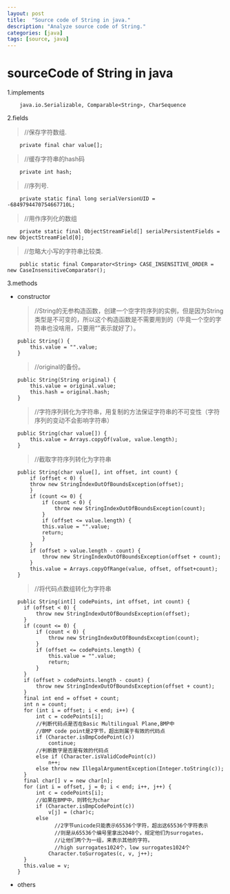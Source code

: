 ```yaml
---
layout: post
title:  "Source code of String in java."
description: "Analyze source code of String."
categories: [java]
tags: [source, java]
---
```


# sourceCode of String in java



1.implements
>
	    java.io.Serializable, Comparable<String>, CharSequence

2.fields
> //保存字符数组. 
>
	    private final char value[];

> //缓存字符串的hash码 
>
	    private int hash;

> //序列号.
>
	    private static final long serialVersionUID = -6849794470754667710L;

> //用作序列化的数组
>
	    private static final ObjectStreamField[] serialPersistentFields =  new ObjectStreamField[0];

> //忽略大小写的字符串比较类.
>
	    public static final Comparator<String> CASE_INSENSITIVE_ORDER = new CaseInsensitiveComparator();
>
>

3.methods

* constructor

  > //String的无参构造函数，创建一个空字符序列的实例，但是因为String类型是不可变的，所以这个构造函数是不需要用到的（毕竟一个空的字符串也没啥用，只要用“”表示就好了）。
  >
      public String() {
          this.value = "".value;
      }

  >//original的备份。
  >
      public String(String original) {
          this.value = original.value;
          this.hash = original.hash;
      }

  >//字符序列转化为字符串，用复制的方法保证字符串的不可变性（字符序列的变动不会影响字符串）
  >
      public String(char value[]) {
          this.value = Arrays.copyOf(value, value.length);
      }

  >//截取字符序列转化为字符串
  >
      public String(char value[], int offset, int count) {
          if (offset < 0) {
          throw new StringIndexOutOfBoundsException(offset);
          }
          if (count <= 0) {
              if (count < 0) {
                  throw new StringIndexOutOfBoundsException(count);
              }
              if (offset <= value.length) {
              this.value = "".value;
              return;
              }
          }
          if (offset > value.length - count) {
              throw new StringIndexOutOfBoundsException(offset + count);
          }
          this.value = Arrays.copyOfRange(value, offset, offset+count);
      }

  >//将代码点数组转化为字符串
  >
      public String(int[] codePoints, int offset, int count) {
        if (offset < 0) {
            throw new StringIndexOutOfBoundsException(offset);
        }
        if (count <= 0) {
            if (count < 0) {
                throw new StringIndexOutOfBoundsException(count);
            }
            if (offset <= codePoints.length) {
                this.value = "".value;
                return;
            }
        }
        if (offset > codePoints.length - count) {
            throw new StringIndexOutOfBoundsException(offset + count);
        }
        final int end = offset + count;      
        int n = count;
        for (int i = offset; i < end; i++) {
            int c = codePoints[i];
            //判断代码点是否在Basic Multilingual Plane,BMP中
            //BMP code point是2字节，超出则属于有效的代码点
            if (Character.isBmpCodePoint(c))
                continue;
            //判断数字是否是有效的代码点
            else if (Character.isValidCodePoint(c))
                n++;
            else throw new IllegalArgumentException(Integer.toString(c));
        }
        final char[] v = new char[n];
        for (int i = offset, j = 0; i < end; i++, j++) {
            int c = codePoints[i];
            //如果在BMP中，则转化为char
            if (Character.isBmpCodePoint(c))
                v[j] = (char)c;
            else
            	  //2字节unicode只能表示65536个字符，超出这65536个字符表示
            	  //则是从65536个编号里拿出2048个，规定他们为surrogates，
            	  //让他们两个为一组，来表示其他的字符。
            	  //high surrogates1024个，low surrogates1024个
                Character.toSurrogates(c, v, j++);
        }
        this.value = v;
	  }

* others
